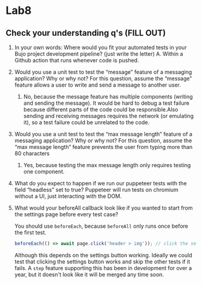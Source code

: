 # Lab8

## Check your understanding q's (FILL OUT)
1. In your own words: Where would you fit your automated tests in your Bujo project development pipeline? (just write the letter)
    A. Within a Github action that runs whenever code is pushed.

2. Would you use a unit test to test the “message” feature of a messaging application? Why or why not? For this question, assume the “message” feature allows a user to write and send a message to another user.
    1. No, because the message feature has multiple components (writing and sending the message). It would be hard to debug a test failure because different parts of the code could be responsible.Also sending and receiving messages requires the network (or emulating it), so a test failure could be unrelated to the code.

3. Would you use a unit test to test the “max message length” feature of a messaging application? Why or why not? For this question, assume the “max message length” feature prevents the user from typing more than 80 characters
    1. Yes, because testing the max message length only requires testing one component.

4. What do you expect to happen if we run our puppeteer tests with the field “headless” set to true?
    Puppeteer will run tests on chromium without a UI, just interacting with the DOM.

5. What would your beforeAll callback look like if you wanted to start from the settings page before every test case?

    You should use `beforeEach`, because `beforeAll` only runs once before the first test.

    ```js
    beforeEach(() => await page.click('header > img')); // click the settings button before each test
    ```

    Although this depends on the settings button working. Ideally we could test that clicking the settings button works and skip the other tests if it fails. A `step` feature supporting this has been in development for over a year, but it doesn't look like it will be merged any time soon.
